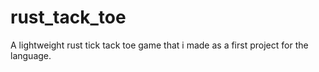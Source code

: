 # rust_tack_toe
A lightweight rust tick tack toe game that i made as a first project for the language.
